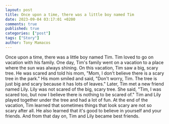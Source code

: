 ```yaml
---
layout: post
title: Once upon a time, there was a little boy named Tim
date: 2023-09-04 03:17:01 +0200
comments: true
published: true
categories: ["post"]
tags: ["Story"]
author: Tony Mamacos
---
```

Once upon a time, there was a little boy named Tim. Tim loved to go on vacation with his family. One day, Tim's family went on a vacation to a place where the sun was always shining.
On this vacation, Tim saw a big, scary tree. He was scared and told his mom, "Mom, I don't believe there is a scary tree in the park." His mom smiled and said, "Don't worry, Tim. The tree is just big and scary because it has lots of leaves."
Later, Tim met a new friend named Lily. Lily was not scared of the big, scary tree. She said, "Tim, I was scared too, but now I believe there is nothing to be scared of." Tim and Lily played together under the tree and had a lot of fun.
At the end of the vacation, Tim learned that sometimes things that look scary are not so scary after all. He also learned that it's good to believe in yourself and your friends. And from that day on, Tim and Lily became best friends.
